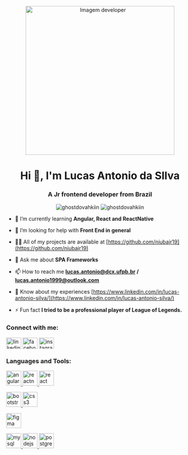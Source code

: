<p align="center">
   <img width="400px" src="https://github.com/niubajr19/niubajr19/blob/main/giphy.gif" alt="Imagem developer" />
</p>

<h1 align="center">Hi 👋, I'm Lucas Antonio da SIlva</h1>
<h3 align="center">A Jr frontend developer from Brazil</h3>
<div style="text-align:center;">
   <img src="https://github-readme-stats.vercel.app/api/top-langs/?username=niubajr19&hide=html,css&langs_count=5" alt="ghostdovahkiin" />
   <img src="https://github-readme-stats.vercel.app/api?username=niubajr19&show_icons=true" alt="ghostdovahkiin" />
</div>

- 🌱 I’m currently learning **Angular, React and ReactNative**

- 🤝 I’m looking for help with **Front End in general**

- 👨‍💻 All of my projects are available at [https://github.com/niubajr19](https://github.com/niubajr19)

- 💬 Ask me about **SPA Frameworks**

- 📫 How to reach me **lucas.antonio@dcx.ufpb.br / lucas.antonio1999@outlook.com**

- 📄 Know about my experiences [https://www.linkedin.com/in/lucas-antonio-silva/](https://www.linkedin.com/in/lucas-antonio-silva/)

- ⚡ Fun fact **I tried to be a professional player of League of Legends.**

<h3 align="left">Connect with me:</h3>
<p align="left">
<a href="https://linkedin.com/in/linkedin.com/in/lucas-antonio-silva/" target="blank"><img align="center" src="https://cdn.jsdelivr.net/npm/simple-icons@3.0.1/icons/linkedin.svg" alt="linkedin.com/in/lucas-antonio-silva/" height="30" width="40" /></a>
<a href="https://fb.com/facebook.com/lucas.antonio.9277/" target="blank"><img align="center" src="https://cdn.jsdelivr.net/npm/simple-icons@3.0.1/icons/facebook.svg" alt="facebook.com/lucas.antonio.9277/" height="30" width="40" /></a>
<a href="https://instagram.com/instagram.com/lucas.antonio19/" target="blank"><img align="center" src="https://cdn.jsdelivr.net/npm/simple-icons@3.0.1/icons/instagram.svg" alt="instagram.com/lucas.antonio19/" height="30" width="40" /></a>
</p>

<h3 align="left">Languages and Tools:</h3>
<p align="left"> <a href="https://angular.io" target="_blank"> <img src="https://devicons.github.io/devicon/devicon.git/icons/angularjs/angularjs-original.svg" alt="angularjs" width="40" height="40"/> </a>
<a href="https://reactnative.dev/" target="_blank"> <img src="https://reactnative.dev/img/header_logo.svg" alt="reactnative" width="40" height="40"/> </a>
<a href="https://reactjs.org/" target="_blank"> <img src="https://devicons.github.io/devicon/devicon.git/icons/react/react-original-wordmark.svg" alt="react" width="40" height="40"/> </a>
   
<a href="https://getbootstrap.com" target="_blank"> <img src="https://devicons.github.io/devicon/devicon.git/icons/bootstrap/bootstrap-plain.svg" alt="bootstrap" width="40" height="40"/> </a> <a href="https://www.w3schools.com/css/" target="_blank"> <img src="https://devicons.github.io/devicon/devicon.git/icons/css3/css3-original-wordmark.svg" alt="css3" width="40" height="40"/> </a>

<a href="https://www.figma.com/" target="_blank"> <img src="https://www.vectorlogo.zone/logos/figma/figma-icon.svg" alt="figma" width="40" height="40"/> </a>

<a href="https://www.mysql.com/" target="_blank"> <img src="https://devicons.github.io/devicon/devicon.git/icons/mysql/mysql-original-wordmark.svg" alt="mysql" width="40" height="40"/> </a> <a href="https://nodejs.org" target="_blank"> <img src="https://devicons.github.io/devicon/devicon.git/icons/nodejs/nodejs-original-wordmark.svg" alt="nodejs" width="40" height="40"/> </a> 
<a href="https://www.postgresql.org" target="_blank"> <img src="https://devicons.github.io/devicon/devicon.git/icons/postgresql/postgresql-original-wordmark.svg" alt="postgresql" width="40" height="40"/> </a> 

